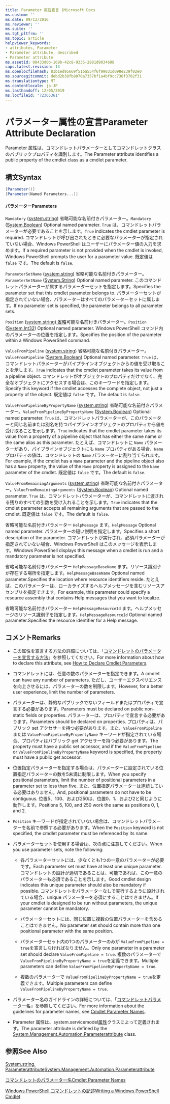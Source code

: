 ```yaml
---
title: Parameter 属性宣言 |Microsoft Docs
ms.custom: ''
ms.date: 09/13/2016
ms.reviewer: ''
ms.suite: ''
ms.tgt_pltfrm: ''
ms.topic: article
helpviewer_keywords:
- attributes, Parameter
- Parameter attribute, described
- Parameter attribute
ms.assetid: 08433d0b-169b-42c8-9335-2881d9034698
caps.latest.revision: 13
ms.openlocfilehash: 81b1ed95669f51ba554f6f99031d098e239f02e0
ms.sourcegitcommit: debd2b38fb8070a7357bf1a4bf9cc736f3702f31
ms.translationtype: MT
ms.contentlocale: ja-JP
ms.lasthandoff: 12/05/2019
ms.locfileid: "72365361"
---
```

# <a name="parameter-attribute-declaration"></a><span data-ttu-id="3fce4-102">パラメーター属性の宣言</span><span class="sxs-lookup"><span data-stu-id="3fce4-102">Parameter Attribute Declaration</span></span>

<span data-ttu-id="3fce4-103">Parameter 属性は、コマンドレットパラメーターとしてコマンドレットクラスのパブリックプロパティを識別します。</span><span class="sxs-lookup"><span data-stu-id="3fce4-103">The Parameter attribute identifies a public property of the cmdlet class as a cmdlet parameter.</span></span>

## <a name="syntax"></a><span data-ttu-id="3fce4-104">構文</span><span class="sxs-lookup"><span data-stu-id="3fce4-104">Syntax</span></span>

```csharp
[Parameter()]
[Parameter(Named Parameters...)]
```

#### <a name="parameters"></a><span data-ttu-id="3fce4-105">パラメーター</span><span class="sxs-lookup"><span data-stu-id="3fce4-105">Parameters</span></span>

<span data-ttu-id="3fce4-106">`Mandatory` ([system.string](/dotnet/api/System.Boolean)) 省略可能な名前付きパラメーター。</span><span class="sxs-lookup"><span data-stu-id="3fce4-106">`Mandatory` ([System.Boolean](/dotnet/api/System.Boolean)) Optional named parameter.</span></span> <span data-ttu-id="3fce4-107">`True` は、コマンドレットパラメーターが必要であることを示します。</span><span class="sxs-lookup"><span data-stu-id="3fce4-107">`True` indicates the cmdlet parameter is required.</span></span> <span data-ttu-id="3fce4-108">コマンドレットが呼び出されたときに必要なパラメーターが指定されていない場合、Windows PowerShell はユーザーにパラメーター値の入力を求めます。</span><span class="sxs-lookup"><span data-stu-id="3fce4-108">If a required parameter is not provided when the cmdlet is invoked, Windows PowerShell prompts the user for a parameter value.</span></span> <span data-ttu-id="3fce4-109">既定値は `false` です。</span><span class="sxs-lookup"><span data-stu-id="3fce4-109">The default is `false`.</span></span>

<span data-ttu-id="3fce4-110">`ParameterSetName` ([system.string](/dotnet/api/System.String)) 省略可能な名前付きパラメーター。</span><span class="sxs-lookup"><span data-stu-id="3fce4-110">`ParameterSetName` ([System.String](/dotnet/api/System.String)) Optional named parameter.</span></span> <span data-ttu-id="3fce4-111">このコマンドレットパラメーターが属するパラメーターセットを指定します。</span><span class="sxs-lookup"><span data-stu-id="3fce4-111">Specifies the parameter set that this cmdlet parameter belongs to.</span></span> <span data-ttu-id="3fce4-112">パラメーターセットが指定されていない場合、パラメーターはすべてのパラメーターセットに属します。</span><span class="sxs-lookup"><span data-stu-id="3fce4-112">If no parameter set is specified, the parameter belongs to all parameter sets.</span></span>

<span data-ttu-id="3fce4-113">`Position` ([system.string) 省略](/dotnet/api/System.Int32)可能な名前付きパラメーター。</span><span class="sxs-lookup"><span data-stu-id="3fce4-113">`Position` ([System.Int32](/dotnet/api/System.Int32)) Optional named parameter.</span></span> <span data-ttu-id="3fce4-114">Windows PowerShell コマンド内のパラメーターの位置を指定します。</span><span class="sxs-lookup"><span data-stu-id="3fce4-114">Specifies the position of the parameter within a Windows PowerShell command.</span></span>

<span data-ttu-id="3fce4-115">`ValueFromPipeline` ([system.string](/dotnet/api/System.Boolean)) 省略可能な名前付きパラメーター。</span><span class="sxs-lookup"><span data-stu-id="3fce4-115">`ValueFromPipeline` ([System.Boolean](/dotnet/api/System.Boolean)) Optional named parameter.</span></span> <span data-ttu-id="3fce4-116">`True` は、コマンドレットパラメーターがパイプラインオブジェクトからの値を受け取ることを示します。</span><span class="sxs-lookup"><span data-stu-id="3fce4-116">`True` indicates that the cmdlet parameter takes its value from a pipeline object.</span></span> <span data-ttu-id="3fce4-117">コマンドレットがオブジェクトのプロパティだけでなく、完全なオブジェクトにアクセスする場合は、このキーワードを指定します。</span><span class="sxs-lookup"><span data-stu-id="3fce4-117">Specify this keyword if the cmdlet accesses the complete object, not just a property of the object.</span></span> <span data-ttu-id="3fce4-118">既定値は `false` です。</span><span class="sxs-lookup"><span data-stu-id="3fce4-118">The default is `false`.</span></span>

<span data-ttu-id="3fce4-119">`ValueFromPipelineByPropertyName` ([system.string](/dotnet/api/System.Boolean)) 省略可能な名前付きパラメーター。</span><span class="sxs-lookup"><span data-stu-id="3fce4-119">`ValueFromPipelineByPropertyName` ([System.Boolean](/dotnet/api/System.Boolean)) Optional named parameter.</span></span> <span data-ttu-id="3fce4-120">`True` は、コマンドレットパラメーターが、このパラメーターと同じ名前または別名を持つパイプラインオブジェクトのプロパティから値を受け取ることを示します。</span><span class="sxs-lookup"><span data-stu-id="3fce4-120">`True` indicates that the cmdlet parameter takes its value from a property of a pipeline object that has either the same name or the same alias as this parameter.</span></span> <span data-ttu-id="3fce4-121">たとえば、コマンドレットに `Name` パラメーターがあり、パイプラインオブジェクトにも `Name` プロパティがある場合、`Name` プロパティの値は、コマンドレットの `Name` パラメーターに割り当てられます。</span><span class="sxs-lookup"><span data-stu-id="3fce4-121">For example, if the cmdlet has a `Name` parameter and the pipeline object also has a `Name` property, the value of the `Name` property is assigned to the `Name` parameter of the cmdlet.</span></span> <span data-ttu-id="3fce4-122">既定値は `false` です。</span><span class="sxs-lookup"><span data-stu-id="3fce4-122">The default is `false`.</span></span>

<span data-ttu-id="3fce4-123">`ValueFromRemainingArguments` ([system.string](/dotnet/api/System.Boolean)) 省略可能な名前付きパラメーター。</span><span class="sxs-lookup"><span data-stu-id="3fce4-123">`ValueFromRemainingArguments` ([System.Boolean](/dotnet/api/System.Boolean)) Optional named parameter.</span></span> <span data-ttu-id="3fce4-124">`True` は、コマンドレットパラメーターが、コマンドレットに渡される残りのすべての引数を受け入れることを示します。</span><span class="sxs-lookup"><span data-stu-id="3fce4-124">`True` indicates that the cmdlet parameter accepts all remaining arguments that are passed to the cmdlet.</span></span> <span data-ttu-id="3fce4-125">既定値は `false` です。</span><span class="sxs-lookup"><span data-stu-id="3fce4-125">The default is `false`.</span></span>

<span data-ttu-id="3fce4-126">省略可能な名前付きパラメーター `HelpMessage` ます。</span><span class="sxs-lookup"><span data-stu-id="3fce4-126">`HelpMessage` Optional named parameter.</span></span> <span data-ttu-id="3fce4-127">パラメーターの短い説明を指定します。</span><span class="sxs-lookup"><span data-stu-id="3fce4-127">Specifies a short description of the parameter.</span></span> <span data-ttu-id="3fce4-128">コマンドレットが実行され、必須パラメーターが指定されていない場合、Windows PowerShell はこのメッセージを表示します。</span><span class="sxs-lookup"><span data-stu-id="3fce4-128">Windows PowerShell displays this message when a cmdlet is run and a mandatory parameter is not specified.</span></span>

<span data-ttu-id="3fce4-129">省略可能な名前付きパラメーター `HelpMessageBaseName` ます。リソース識別子が存在する場所を指定します。</span><span class="sxs-lookup"><span data-stu-id="3fce4-129">`HelpMessageBaseName` Optional named parameter.Specifies the location where resource identifiers reside.</span></span> <span data-ttu-id="3fce4-130">たとえば、このパラメーターは、ローカライズするヘルプメッセージを含むリソースアセンブリを指定できます。</span><span class="sxs-lookup"><span data-stu-id="3fce4-130">For example, this parameter could specify a resource assembly that contains Help messages that you want to localize.</span></span>

<span data-ttu-id="3fce4-131">省略可能な名前付きパラメーター `HelpMessageResourceId` ます。ヘルプメッセージのリソース識別子を指定します。</span><span class="sxs-lookup"><span data-stu-id="3fce4-131">`HelpMessageResourceId` Optional named parameter.Specifies the resource identifier for a Help message.</span></span>

## <a name="remarks"></a><span data-ttu-id="3fce4-132">コメント</span><span class="sxs-lookup"><span data-stu-id="3fce4-132">Remarks</span></span>

- <span data-ttu-id="3fce4-133">この属性を宣言する方法の詳細については、「[コマンドレットのパラメーターを宣言する方法](./how-to-declare-cmdlet-parameters.md)」を参照してください。</span><span class="sxs-lookup"><span data-stu-id="3fce4-133">For more information about how to declare this attribute, see [How to Declare Cmdlet Parameters](./how-to-declare-cmdlet-parameters.md).</span></span>

- <span data-ttu-id="3fce4-134">コマンドレットには、任意の数のパラメーターを指定できます。</span><span class="sxs-lookup"><span data-stu-id="3fce4-134">A cmdlet can have any number of parameters.</span></span> <span data-ttu-id="3fce4-135">ただし、ユーザーエクスペリエンスを向上させるには、パラメーターの数を制限します。</span><span class="sxs-lookup"><span data-stu-id="3fce4-135">However, for a better user experience, limit the number of parameters.</span></span>

- <span data-ttu-id="3fce4-136">パラメーターは、静的なパブリックでないフィールドまたはプロパティで宣言する必要があります。</span><span class="sxs-lookup"><span data-stu-id="3fce4-136">Parameters must be declared on public non-static fields or properties.</span></span> <span data-ttu-id="3fce4-137">パラメーターは、プロパティで宣言する必要があります。</span><span class="sxs-lookup"><span data-stu-id="3fce4-137">Parameters should be declared on properties.</span></span> <span data-ttu-id="3fce4-138">プロパティは、パブリック set アクセサーを持つ必要があります。また、`ValueFromPipeline` または `ValueFromPipelineByPropertyName` キーワードが指定されている場合、プロパティはパブリック get アクセサーを持つ必要があります。</span><span class="sxs-lookup"><span data-stu-id="3fce4-138">The property must have a public set accessor, and if the `ValueFromPipeline` or `ValueFromPipelineByPropertyName` keyword is specified, the property must have a public get accessor.</span></span>

- <span data-ttu-id="3fce4-139">位置指定パラメーターを指定する場合は、パラメーターに設定されている位置指定パラメーターの数を5未満に制限します。</span><span class="sxs-lookup"><span data-stu-id="3fce4-139">When you specify positional parameters,  limit the number of positional parameters in a parameter set to less than five.</span></span> <span data-ttu-id="3fce4-140">また、位置指定パラメーターは連続している必要はありません。</span><span class="sxs-lookup"><span data-stu-id="3fce4-140">And, positional parameters do not have to be contiguous.</span></span> <span data-ttu-id="3fce4-141">位置5、100、および250は、位置0、1、および2と同じように動作します。</span><span class="sxs-lookup"><span data-stu-id="3fce4-141">Positions 5, 100, and 250 work the same as positions 0, 1, and 2.</span></span>

- <span data-ttu-id="3fce4-142">`Position` キーワードが指定されていない場合は、コマンドレットパラメーターを名前で参照する必要があります。</span><span class="sxs-lookup"><span data-stu-id="3fce4-142">When the `Position` keyword is not specified, the cmdlet parameter must be referenced by its name.</span></span>

- <span data-ttu-id="3fce4-143">パラメーターセットを使用する場合は、次の点に注意してください。</span><span class="sxs-lookup"><span data-stu-id="3fce4-143">When you use parameter sets, note the following:</span></span>

    - <span data-ttu-id="3fce4-144">各パラメーターセットには、少なくとも1つの一意のパラメーターが必要です。</span><span class="sxs-lookup"><span data-stu-id="3fce4-144">Each parameter set must have at least one unique parameter.</span></span> <span data-ttu-id="3fce4-145">コマンドレットの設計が適切であることは、可能であれば、この一意のパラメーターも必須であることを示します。</span><span class="sxs-lookup"><span data-stu-id="3fce4-145">Good cmdlet design indicates this unique parameter should also be mandatory if possible.</span></span> <span data-ttu-id="3fce4-146">コマンドレットをパラメーターなしで実行するように設計されている場合、unique パラメーターを必須にすることはできません。</span><span class="sxs-lookup"><span data-stu-id="3fce4-146">If your cmdlet is designed to be run without parameters, the unique parameter cannot be mandatory.</span></span>

    - <span data-ttu-id="3fce4-147">パラメーターセットには、同じ位置に複数の位置パラメーターを含めることはできません。</span><span class="sxs-lookup"><span data-stu-id="3fce4-147">No parameter set should contain more than one positional parameter with the same position.</span></span>

    - <span data-ttu-id="3fce4-148">パラメーターセット内の1つのパラメーターのみが `ValueFromPipeline = true`を宣言しなければなりません。</span><span class="sxs-lookup"><span data-stu-id="3fce4-148">Only one parameter in a parameter set should declare `ValueFromPipeline = true`.</span></span> <span data-ttu-id="3fce4-149">複数のパラメーターで `ValueFromPipelineByPropertyName = true`を定義できます。</span><span class="sxs-lookup"><span data-stu-id="3fce4-149">Multiple parameters can define `ValueFromPipelineByPropertyName = true`.</span></span>

    - <span data-ttu-id="3fce4-150">複数のパラメーターで `ValueFromPipelineByPropertyName = true`を定義できます。</span><span class="sxs-lookup"><span data-stu-id="3fce4-150">Multiple parameters can define `ValueFromPipelineByPropertyName = true`.</span></span>

- <span data-ttu-id="3fce4-151">パラメーター名のガイドラインの詳細については、「[コマンドレットパラメーター名](standard-cmdlet-parameter-names-and-types.md)」を参照してください。</span><span class="sxs-lookup"><span data-stu-id="3fce4-151">For more information about the guidelines for parameter names, see [Cmdlet Parameter Names](standard-cmdlet-parameter-names-and-types.md).</span></span>

- <span data-ttu-id="3fce4-152">Parameter 属性は、system.servicemodel[属性](/dotnet/api/System.Management.Automation.ParameterAttribute)クラスによって定義されます。</span><span class="sxs-lookup"><span data-stu-id="3fce4-152">The parameter attribute is defined by the [System.Management.Automation.Parameterattribute](/dotnet/api/System.Management.Automation.ParameterAttribute) class.</span></span>

## <a name="see-also"></a><span data-ttu-id="3fce4-153">参照</span><span class="sxs-lookup"><span data-stu-id="3fce4-153">See Also</span></span>

[<span data-ttu-id="3fce4-154">System.string. Parameterattribute</span><span class="sxs-lookup"><span data-stu-id="3fce4-154">System.Management.Automation.Parameterattribute</span></span>](/dotnet/api/System.Management.Automation.ParameterAttribute)

[<span data-ttu-id="3fce4-155">コマンドレットのパラメーター名</span><span class="sxs-lookup"><span data-stu-id="3fce4-155">Cmdlet Parameter Names</span></span>](standard-cmdlet-parameter-names-and-types.md)

[<span data-ttu-id="3fce4-156">Windows PowerShell コマンドレットの記述</span><span class="sxs-lookup"><span data-stu-id="3fce4-156">Writing a Windows PowerShell Cmdlet</span></span>](./writing-a-windows-powershell-cmdlet.md)
